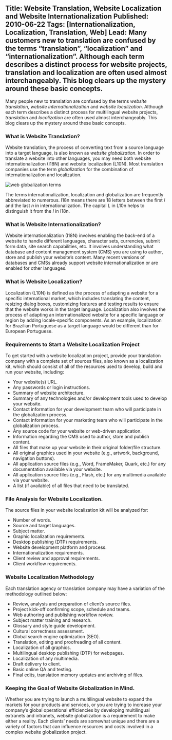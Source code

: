 Title: Website Translation, Website Localization and Website Internationalization
Published: 2010-06-22
Tags: [Internationalization, Localization, Translation, Web]
Lead: Many customers new to translation are confused by the terms “translation”, “localization” and “internationalization”. Although each term describes a distinct process for website projects, translation and localization are often used almost interchangeably. This blog clears up the mystery around these basic concepts.
---
Many people new to translation are confused by the terms *website translation*, *website internationalization* and *website localization*. Although each term describes a distinct process for multilingual website projects, *translation* and *localization* are often used almost interchangeably. This blog clears up the mystery around these basic concepts.

### What is Website Translation?

Website translation, the process of converting text from a source language into a target language, is also known as *website globalization.* In order to translate a website into other languages, you may need both website internationalization (I18N) and website localization (L10N). Most translation companies use the term *globalization* for the combination of internationalization and localization.

![web globalization terms](/assets/images/website-globalization.png)

The terms internationalization, localization and globalization are frequently abbreviated to numerous. I18n means there are 18 letters between the first *i* and the last *n* in internationalization. The capital *L* in L10n helps to distinguish it from the *I* in I18n.

### What is Website Internationalization?

Website internationalization (I18N) involves enabling the back-end of a website to handle different languages, character sets, currencies, submit form data, site search capabilities, etc. It involves understanding what database and content management system (CMS) you are using to author, store and publish your website&#8217;s content. Many recent versions of databases and CMSs already support website internationalization or are enabled for other languages.

### What is Website Localization?

Localization (L10N) is defined as the process of adapting a website for a specific international market, which includes translating the content, resizing dialog boxes, customizing features and testing results to ensure that the website works in the target language. Localization also involves the process of adapting an internationalized website for a specific language or region by adding locale-specific components. As an example, localization for Brazilian Portuguese as a target language would be different than for European Portuguese.

### Requirements to Start a Website Localization Project

To get started with a website localization project, provide your translation company with a complete set of sources files, also known as a localization kit, which should consist of all of the resources used to develop, build and run your website, including:

* Your website(s) URL.
* Any passwords or login instructions.
* Summary of website architecture.
* Summary of any technologies and/or development tools used to develop your website.
* Contact information for your development team who will participate in the globalization process.
* Contact information for your marketing team who will participate in the globalization process.
* Any source code for your website or web-driven application.
* Information regarding the CMS used to author, store and publish content.
* All files that make up your website in their original folder/file structure.
* All original graphics used in your website (e.g., artwork, background, navigation buttons).
* All application source files (e.g., Word, FrameMaker, Quark, etc.) for any documentation available via your website.
* All application source files (e.g., Flash, etc.) for any multimedia available via your website.
* A list (if available) of all files that need to be translated.

### File Analysis for Website Localization.

The source files in your website localization kit will be analyzed for:

* Number of words.
* Source and target languages.
* Subject matter.
* Graphic localization requirements.
* Desktop publishing (DTP) requirements.
* Website development platform and process.
* Internationalization requirements.
* Client review and approval requirements.
* Client workflow requirements.

### Website Localization Methodology

Each translation agency or translation company may have a variation of the methodology outlined below:

* Review, analysis and preparation of client&#8217;s source files.
* Project kick-off confirming scope, schedule and teams.
* Web authoring and publishing workflow review.
* Subject matter training and research.
* Glossary and style guide development.
* Cultural correctness assessment.
* Global search engine optimization (SEO).
* Translation, editing and proofreading of all content.
* Localization of all graphics.
* Multilingual desktop publishing (DTP) for webpages.
* Localization of any multimedia.
* Draft delivery to client.
* Basic online QA and testing.
* Final edits, translation memory updates and archiving of files.

### Keeping the Goal of Website Globalization in Mind.

Whether you are trying to launch a multilingual website to expand the markets for your products and services, or you are trying to increase your company&#8217;s global operational efficiencies by developing multilingual extranets and intranets, website globalization is a requirement to make either a reality. Each clients&#8217; needs are somewhat unique and there are a variety of factors that can influence resources and costs involved in a complex website globalization project.
